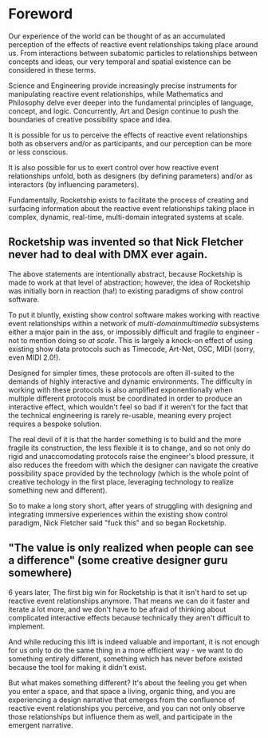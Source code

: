 # Foreword

Our experience of the world can be thought of as an accumulated perception of the effects of reactive event relationships taking place around us. From interactions between subatomic particles to relationships between concepts and ideas, our very temporal and spatial existence can be considered in these terms. 

Science and Engineering provide increasingly precise instruments for manipulating reactive event relationships, while Mathematics and Philosophy delve ever deeper into the fundamental principles of language, concept, and logic. Concurrently, Art and Design continue to push the boundaries of creative possibility space and idea.

It is possible for us to perceive the effects of reactive event relationships both as observers and/or as participants, and our perception can be more or less conscious.  

It is also possible for us to exert control over how reactive event relationships unfold, both as designers (by defining parameters) and/or as interactors (by influencing parameters).

Fundamentally, Rocketship exists to facilitate the process of creating and surfacing information about the reactive event relationships taking place in complex, dynamic, real-time, multi-domain integrated systems at scale. 

## Rocketship was invented so that Nick Fletcher never had to deal with DMX ever again.

The above statements are intentionally abstract, because Rocketship is made to work at that level of abstraction; however, the idea of Rocketship was initially born in reaction (ha!) to existing paradigms of show control software. 

To put it bluntly, existing show control software makes working with reactive event relationships within a network of *multi-domainmultimedia* subsystems either a major pain in the ass, or impossibly difficult and fragile to engineer - not to mention doing so *at scale*. This is largely a knock-on effect of using existing show data protocols such as Timecode, Art-Net, OSC, MIDI (sorry, even MIDI 2.0!). 

Designed for simpler times, these protocols are often ill-suited to the demands of highly interactive and dynamic environments. The difficulty in working with these protocols is also amplified exponentionally when multiple different protocols must be coordinated in order to produce an interactive effect, which wouldn't feel so bad if it weren't for the fact that the technical engineering is rarely re-usable, meaning every project requires a bespoke solution. 

The real devil of it is that the harder something is to build and the more fragile its construction, the less flexible it is to change, and so not only do rigid and unaccomodating protocols raise the engineer's blood pressure, it also reduces the freedom with which the designer can navigate the creative possibility space provided by the technology (which is the whole point of creative techology in the first place, leveraging technology to realize something new and different).

So to make a long story short, after years of struggling with designing and integrating immersive experiences within the existing show control paradigm, Nick Fletcher said "fuck this" and so began Rocketship.

## "The value is only realized when people can see a difference" (some creative designer guru somewhere)

6 years later, The first big win for Rocketship is that it isn't hard to set up reactive event relationships anymore. That means we can do it faster and iterate a lot more, and we don't have to be afraid of thinking about complicated interactive effects because technically they aren't difficult to implement.

And while reducing this lift is indeed valuable and important, it is not enough for us only to do the same thing in a more efficient way - we want to do something entirely different, something which has never before existed because the tool for making it didn't exist. 

But what makes something different? It's about the feeling you get when you enter a space, and that space a living, organic thing, and you are experiencing a design narrative that emerges from the confluence of reactive event relationships you perceive, and you can not only observe those relationships but influence them as well, and participate in the emergent narrative.